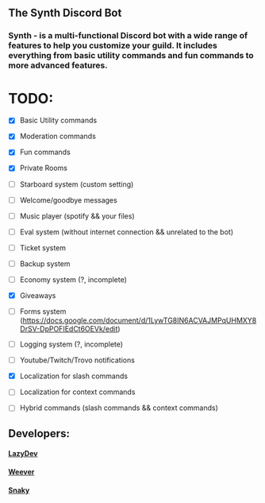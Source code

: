 ## The Synth Discord Bot

### **Synth** -  is a multi-functional Discord bot with a wide range of features to help you customize your guild. It includes everything from basic utility commands and fun commands to more advanced features. 

# TODO:

- [x] Basic Utility commands 
- [x] Moderation commands
- [x] Fun commands 
- [x] Private Rooms
- [ ] Starboard system (custom setting)
- [ ] Welcome/goodbye messages
- [ ] Music player (spotify && your files)

- [ ] Eval system (without internet connection && unrelated to the bot)
- [ ] Ticket system
- [ ] Backup system 
- [ ] Economy system (?, incomplete)
- [x] Giveaways 
- [ ] Forms system (https://docs.google.com/document/d/1LywTG8IN6ACVAJMPqUHMXY8DrSV-DpPOFIEdCt6OEVk/edit)
- [ ] Logging system (?, incomplete)
- [ ] Youtube/Twitch/Trovo notifications
- [x] Localization for slash commands
- [ ] Localization for context commands
- [ ] Hybrid commands (slash commands && context commands)



## Developers:
#### [LazyDev](https://github.com/devbutlazy)
#### [Weever](https://github.com/prunus1337)
#### [Snaky](https://github.com/Snaky1a)
